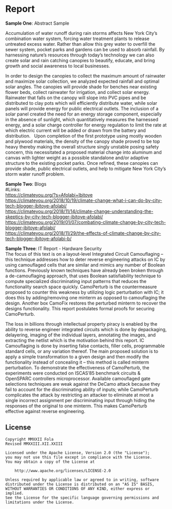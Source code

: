 # Report

**Sample One**: Abstract Sample <br/>
<p>Accumulation of water runoff during rain storms affects New York City’s combination water system, forcing water treatment plants to release untreated excess water. Rather than allow this grey water to overfill the sewer system, pocket parks and gardens can be used to absorb rainfall. By harnessing nature’s resources through today’s technology we can also create solar and rain catching canopies to beautify, educate, and bring growth and social awareness to local businesses. </p>
<p>In order to design the canopies to collect the maximum amount of rainwater and maximize solar collection, we analyzed expected rainfall and optimal solar angles. The canopies will provide shade for benches near existing flower beds, collect rainwater for irrigation, and collect solar energy. Rainwater that falls on the canopy will slope into PVC pipes and be distributed to clay pots which will efficiently distribute water, while solar panels will provide energy for public electrical outlets. The inclusion of a solar panel created the need for an energy storage component, especially in the absence of sunlight, which quantitatively measures the harnessed energy, and a solar charge controller for energy regulation to limit the rate at which electric current will be added or drawn from the battery and distribution.  
Upon completion of the first prototype using mostly wooden and plywood materials, the density of the canopy shade proved to be top heavy thereby making the overall structure singly unstable posing safety concern, this necessitated a proposed material change into aluminum and canvas with lighter weight as a possible standalone and/or adaptive structure to the existing pocket parks. Once refined, these canopies can provide shade, public electrical outlets, and help to mitigate New York City’s storm water runoff problem.</p>

**Sample Two**: Blogs<br>
#Links: <br>
  https://climateyou.org/?s=Afolabi+Ibitoye<br>
  https://climateyou.org/2018/10/19/climate-change-what-i-can-do-by-city-tech-blogger-ibitoye-afolabi/<br>
  https://climateyou.org/2018/11/14/climate-change-understanding-the-skeptics-by-city-tech-blogger-ibitoye-afolabi/<br>
  https://climateyou.org/2019/01/07/combating-climate-change-by-city-tech-blogger-ibitoye-afolabi/<br>
  https://climateyou.org/2018/11/29/the-effects-of-climate-change-by-city-tech-blogger-ibitoye-afolabi-b/<br>  

**Sample Three**: IT Report - Hardware Security<br>
The focus of this text is on a layout-level Integrated Circuit Camouflaging – this technique addresses how to deter reverse engineering attacks on IC by using camouflaged cells that are similar and mimics any number of Boolean functions. Previously known techniques have already been broken through a de-camouflaging approach, that uses Boolean satisfiability technique to compute specialized discriminating input patterns that reduces the functionality search space quickly. CamoPerturb is the countermeasure proposed to counter this weakness by utilizing logic perturbation with IC; it does this by adding/removing one minterm as opposed to camouflaging the design.  Another box CamoFix restores the perturbed minterm to recover the designs functionality. This report postulates formal proofs for securing CamoPerturb.
<p>The loss in billions through intellectual property piracy is enabled by the ability to reverse engineer integrated circuits which is done by depackaging, delayering, imaging of the individual layers, annotating the images, and extracting the netlist which is the motivation behind this report. IC Camouflaging is done by inserting false contacts, filler cells, programmable standard cells, or any variation thereof. The main proposed solution is to apply a simple transformation to a given design and then modify the functionality instead of concealing it – this method is called minterm perturbation. To demonstrate the effectiveness of CamoPerturb, the experiments were conducted on ISCAS’85 benchmark circuits & OpenSPARC controllers microprocessor. Available camouflaged gate selections techniques are weak against the DeCamo attack because they fail to account for the discriminating ability of inputs; while CamoPerturb complicates the attack by restricting an attacker to eliminate at most a single incorrect assignment per discriminating input through hiding the responses of the original to one minterm. This makes CamoPerturb effective against reverse engineering. </p>

## License

    Copyright MMXXII Fola
    Revised MMXXIII.XII.XXIII

    Licensed under the Apache License, Version 2.0 (the "License");
    you may not use this file except in compliance with the License.
    You may obtain a copy of the License at

        http://www.apache.org/licenses/LICENSE-2.0

    Unless required by applicable law or agreed to in writing, software
    distributed under the License is distributed on an "AS IS" BASIS,
    WITHOUT WARRANTIES OR CONDITIONS OF ANY KIND, either express or implied.
    See the License for the specific language governing permissions and
    limitations under the License.  
